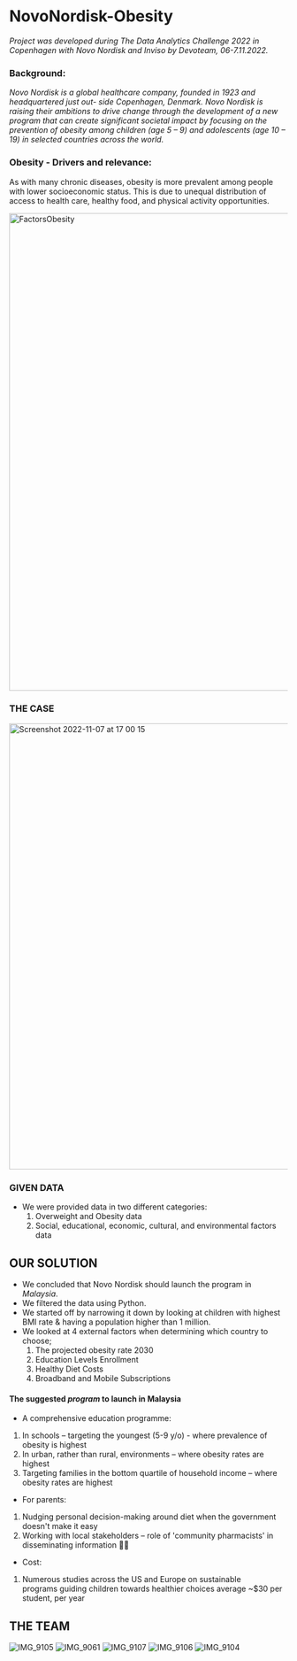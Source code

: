 # NovoNordisk-Obesity
*Project was developed during The Data Analytics Challenge 2022 in Copenhagen with Novo Nordisk and Inviso by Devoteam, 06-7.11.2022.*

### Background: 
_Novo Nordisk is a global healthcare company, founded in 1923 and headquartered just out- side Copenhagen, Denmark. Novo Nordisk is raising their ambitions to drive change through the development of a new program that can create significant societal impact by focusing on the prevention of obesity among children (age 5 – 9) and adolescents (age 10 – 19) in selected countries across the world._


### Obesity - Drivers and relevance: 
As with many chronic diseases, obesity is more prevalent among people with lower socioeconomic status. This is due to unequal distribution of access to health care, healthy food, and physical activity opportunities.

<img width="863" alt="FactorsObesity" src="https://user-images.githubusercontent.com/56582203/200355746-a20f7b1e-5dc9-4075-8fb8-2e7469eba7ef.png">

### THE CASE

<img width="806" alt="Screenshot 2022-11-07 at 17 00 15" src="https://user-images.githubusercontent.com/56582203/200356393-f50cc829-c0ca-4901-8293-b4973c064b30.png">

### GIVEN DATA
- We were provided data in two different categories: 
  1. Overweight and Obesity data
  2. Social, educational, economic, cultural, and environmental factors data
 
## OUR SOLUTION
- We concluded that Novo Nordisk should launch the program in *Malaysia*.
- We filtered the data using Python. 
- We started off by narrowing it down by looking at children with highest BMI rate & having a population higher than 1 million. 
- We looked at 4 external factors when determining which country to choose; 
  1. The projected obesity rate 2030 
  2. Education Levels Enrollment
  3. Healthy Diet Costs
  4. Broadband and Mobile Subscriptions

#### The suggested *program* to launch in Malaysia
 - A comprehensive education programme:
 1. In schools – targeting the youngest (5-9 y/o) - where prevalence of obesity is highest
 2. In urban, rather than rural, environments – where obesity rates are highest
 3. Targeting families in the bottom quartile of household income – where obesity rates are highest

- For parents:
1. Nudging personal decision-making around diet when the government doesn't make it easy 
2. Working with local stakeholders – role of 'community pharmacists' in disseminating information 

- Cost: 
1. Numerous studies across the US and Europe on sustainable programs guiding children towards healthier choices average ~$30 per student, per year


## THE TEAM 
![IMG_9105](https://user-images.githubusercontent.com/56582203/200364576-42dd23d0-58b0-4ffa-bb80-828677d87106.jpg)
![IMG_9061](https://user-images.githubusercontent.com/56582203/200364002-b8b53c85-8f16-4e83-ba12-da08acdc4cf9.JPG)
![IMG_9107](https://user-images.githubusercontent.com/56582203/200364548-b4c9d28b-ea6c-4377-931b-03d55ecfe81e.jpg)
![IMG_9106](https://user-images.githubusercontent.com/56582203/200364565-fc65ba07-15a7-437e-aa96-c3af9f6fb35c.jpg)
![IMG_9104](https://user-images.githubusercontent.com/56582203/200363982-2b94fad3-eefe-438c-a7f4-b7766ebad1ba.JPG)

